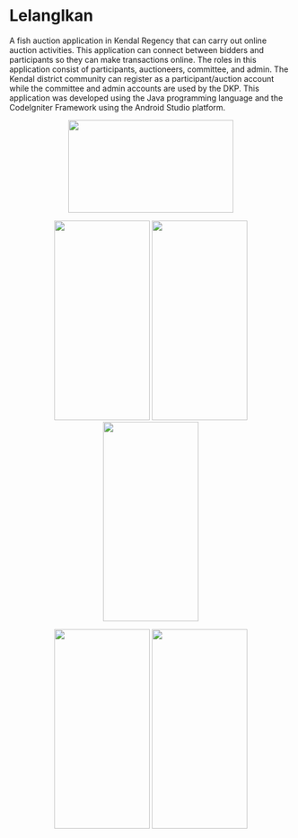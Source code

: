 # LelangIkan
A fish auction application in Kendal Regency that can carry out online auction activities. This application can connect
between bidders and participants so they can make transactions online. The roles in this application consist of participants,
auctioneers, committee, and admin. The Kendal district community can register as a participant/auction account while the committee
and admin accounts are used by the DKP. This application was developed using the Java programming language and the CodeIgniter
Framework using the Android Studio platform.

<p align="center"><img src="https://user-images.githubusercontent.com/93147426/219707103-9c9dd978-6190-4ffd-8c15-dbe2a31b80e6.png"  height="165" width="294" ></p>

<p align="center">
  <img src="https://user-images.githubusercontent.com/93147426/219705464-228b8106-fe7a-4bbc-a2b5-e4e43d13f3cd.png" width="170" height="355">
  <img src="https://user-images.githubusercontent.com/93147426/219705386-157e4908-d1e5-4a7d-89b7-4e92081a6a14.jpg" width="170" height="355">
  <img src="https://user-images.githubusercontent.com/93147426/219705163-1ca27da0-1152-4263-98e3-993cd5743645.jpg" width="170" height="355">
</p>

<p align="center">
  <img src="https://user-images.githubusercontent.com/93147426/219705223-6681f140-29fd-461a-b85d-a7f7099b2e18.jpg" width="170" height="355">
  <img src="https://user-images.githubusercontent.com/93147426/219705191-187cd6b5-c1a0-4426-a764-66b1750e6352.jpg" width="170" height="355">

